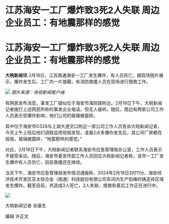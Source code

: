 # 江苏海安一工厂爆炸致3死2人失联 周边企业员工：有地震那样的感觉

# 江苏海安一工厂爆炸致3死2人失联 周边企业员工：有地震那样的感觉

**大皖新闻讯** 2月18日，江苏南通海安一工厂发生爆炸，有人员伤亡。据现场图片展示，爆炸发生后，工厂内一片狼藉，有消防救援人员在现场进行搜救工作。

![](https://inews.gtimg.com/om_bt/OtQHgV0O0__TwxoVpZLm23xExu7xkuTsh8zvG5qGGBr6IAA/1000)
_图片来源：央视新闻客户端_

有网民发布消息，事发工厂疑似位于海安市海防路附近。2月18日下午，大皖新闻记者拨打上述网民所称的事发企业电话，但无人接听。随后，周边有两家公司工作人员表示受爆炸影响，他们公司的玻璃被震碎。

其中位于海安市G328与上湖大道交口附近一家公司工作人员告诉大皖新闻记者，今天上午上班后他们调取监控视频发现，凌晨2点多爆炸发生后，其公司厂房都在摇晃，玻璃被震碎，“地震那样的感觉。”

对此，2月18日下午，大皖新闻记者联系海安市应急管理局办公室，工作人员表示不接受采访。随后，海安市委宣传部工作人员回应大皖新闻记者称，该市一工厂发生爆炸有人员伤亡，目前救援还在继续。

当天下午，海安市应急管理局发布情况通报称，2024年2月18日2时11分，海安经济技术开发区亚太轻合金（南通）科技股份有限公司车间内生产铝棒的铸造井区域发生爆炸。截至目前，共造成3人死亡，2人失联，搜救和善后工作正在进行中。

![](https://inews.gtimg.com/om_bt/OzINyVdgUE03P4jYpuDv52I_YXBwB7LGXdgx-767QtTRwAA/1000)

大皖新闻记者 余康生

编辑 许正文

